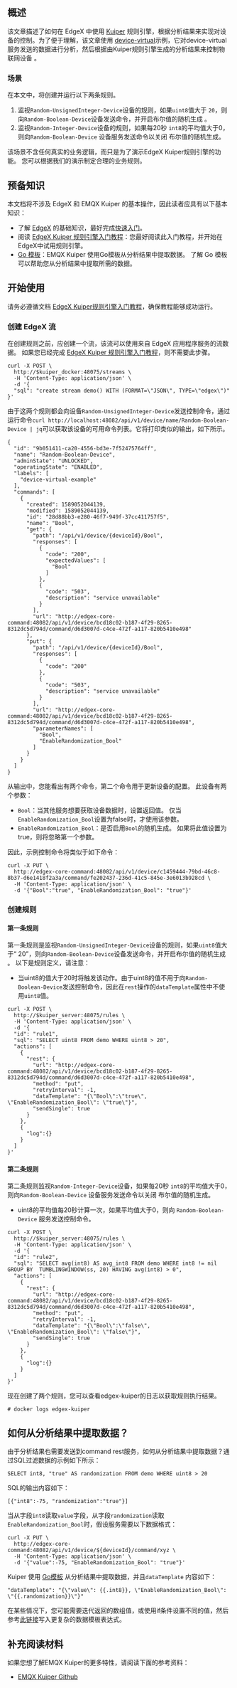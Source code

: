 ## 概述

该文章描述了如何在 EdgeX 中使用 [Kuiper](https://github.com/lf-edge/ekuiper) 规则引擎，根据分析结果来实现对设备的控制。为了便于理解，该文章使用 [device-virtual](https://github.com/edgexfoundry/device-virtual-go)示例，它对device-virtual服务发送的数据进行分析，然后根据由Kuiper规则引擎生成的分析结果来控制物联网设备 。

### 场景

在本文中，将创建并运行以下两条规则。

1. 监视`Random-UnsignedInteger-Device`设备的规则，如果`uint8`值大于 `20`，则向`Random-Boolean-Device`设备发送命令，并开启布尔值的随机生成 。
2. 监视`Random-Integer-Device`设备的规则，如果每20秒 `int8`的平均值大于0，则向`Random-Boolean-Device` 设备服务发送命令以关闭 布尔值的随机生成。

该场景不含任何真实的业务逻辑，而只是为了演示EdgeX Kuiper规则引擎的功能。 您可以根据我们的演示制定合理的业务规则。

## 预备知识

本文档将不涉及 EdgeX 和 EMQX Kuiper 的基本操作，因此读者应具有以下基本知识：

- 了解 [EdgeX](https://docs.edgexfoundry.org/1.2/) 的基础知识，最好完成[快速入门](https://docs.edgexfoundry.org/1.2/getting-started/quick-start/)。
- 阅读 [EdgeX Kuiper 规则引擎入门教程](https://github.com/lf-edge/ekuiper/blob/master/docs/en_US/edgex/edgex_rule_engine_tutorial.md)：您最好阅读此入门教程，并开始在EdgeX中试用规则引擎。
- [Go 模板](https://golang.org/pkg/text/template/)：EMQX Kuiper 使用Go模板从分析结果中提取数据。 了解 Go 模板可以帮助您从分析结果中提取所需的数据。

## 开始使用

请务必遵循文档 [EdgeX Kuiper规则引擎入门教程](https://github.com/lf-edge/ekuiper/blob/master/docs/en_US/edgex/edgex_rule_engine_tutorial.md)，确保教程能够成功运行。

### 创建 EdgeX 流

在创建规则之前，应创建一个流，该流可以使用来自 EdgeX 应用程序服务的流数据。 如果您已经完成 [EdgeX Kuiper 规则引擎入门教程](https://github.com/lf-edge/ekuiper/blob/master/docs/en_US/edgex/edgex_rule_engine_tutorial.md)，则不需要此步骤。

```
curl -X POST \
  http://$kuiper_docker:48075/streams \
  -H 'Content-Type: application/json' \
  -d '{
  "sql": "create stream demo() WITH (FORMAT=\"JSON\", TYPE=\"edgex\")"
}'
```

由于这两个规则都会向设备`Random-UnsignedInteger-Device`发送控制命令，通过运行命令`curl http://localhost:48082/api/v1/device/name/Random-Boolean-Device | jq`可以获取该设备的可用命令列表。它将打印类似的输出，如下所示。

```
{
  "id": "9b051411-ca20-4556-bd3e-7f52475764ff",
  "name": "Random-Boolean-Device",
  "adminState": "UNLOCKED",
  "operatingState": "ENABLED",
  "labels": [
    "device-virtual-example"
  ],
  "commands": [
    {
      "created": 1589052044139,
      "modified": 1589052044139,
      "id": "28d88bb3-e280-46f7-949f-37cc411757f5",
      "name": "Bool",
      "get": {
        "path": "/api/v1/device/{deviceId}/Bool",
        "responses": [
          {
            "code": "200",
            "expectedValues": [
              "Bool"
            ]
          },
          {
            "code": "503",
            "description": "service unavailable"
          }
        ],
        "url": "http://edgex-core-command:48082/api/v1/device/bcd18c02-b187-4f29-8265-8312dc5d794d/command/d6d3007d-c4ce-472f-a117-820b5410e498"
      },
      "put": {
        "path": "/api/v1/device/{deviceId}/Bool",
        "responses": [
          {
            "code": "200"
          },
          {
            "code": "503",
            "description": "service unavailable"
          }
        ],
        "url": "http://edgex-core-command:48082/api/v1/device/bcd18c02-b187-4f29-8265-8312dc5d794d/command/d6d3007d-c4ce-472f-a117-820b5410e498",
        "parameterNames": [
          "Bool",
          "EnableRandomization_Bool"
        ]
      }
    }
  ]
}
```

从输出中，您能看出有两个命令，第二个命令用于更新设备的配置。 此设备有两个参数：

- `Bool`：当其他服务想要获取设备数据时，设置返回值。 仅当`EnableRandomization_Bool`设置为false时，才使用该参数。
- `EnableRandomization_Bool`：是否启用`Bool`的随机生成。 如果将此值设置为true，则将忽略第一个参数。

因此，示例控制命令将类似于如下命令：

```
curl -X PUT \
  http://edgex-core-command:48082/api/v1/device/c1459444-79bd-46c8-8b37-d6e1418f2a3a/command/fe202437-236d-41c5-845e-3e6013b928cd \
  -H 'Content-Type: application/json' \
  -d '{"Bool":"true", "EnableRandomization_Bool": "true"}'
```

### 创建规则

#### 第一条规则

第一条规则是监视`Random-UnsignedInteger-Device`设备的规则，如果`uint8`值大于“ 20”，则向`Random-Boolean-Device`设备发送命令，并开启布尔值的随机生成 。 以下是规则定义，请注意：

- 当uint8的值大于20时将触发该动作。由于uint8的值不用于向`Random-Boolean-Device`发送控制命令，因此在`rest`操作的`dataTemplate`属性中不使用`uint8`值。

```
curl -X POST \
  http://$kuiper_server:48075/rules \
  -H 'Content-Type: application/json' \
  -d '{
  "id": "rule1",
  "sql": "SELECT uint8 FROM demo WHERE uint8 > 20",
  "actions": [
    {
      "rest": {
        "url": "http://edgex-core-command:48082/api/v1/device/bcd18c02-b187-4f29-8265-8312dc5d794d/command/d6d3007d-c4ce-472f-a117-820b5410e498",
        "method": "put",
        "retryInterval": -1,
        "dataTemplate": "{\"Bool\":\"true\", \"EnableRandomization_Bool\": \"true\"}",
        "sendSingle": true
      }
    },
    {
      "log":{}
    }
  ]
}'
```

#### 第二条规则

第二条规则监视`Random-Integer-Device`设备，如果每20秒 `int8`的平均值大于0，则向`Random-Boolean-Device` 设备服务发送命令以关闭 布尔值的随机生成。

- uint8的平均值每20秒计算一次，如果平均值大于0，则向 `Random-Boolean-Device` 服务发送控制命令。

```
curl -X POST \
  http://$kuiper_server:48075/rules \
  -H 'Content-Type: application/json' \
  -d '{
  "id": "rule2",
  "sql": "SELECT avg(int8) AS avg_int8 FROM demo WHERE int8 != nil GROUP BY  TUMBLINGWINDOW(ss, 20) HAVING avg(int8) > 0",
  "actions": [
    {
      "rest": {
        "url": "http://edgex-core-command:48082/api/v1/device/bcd18c02-b187-4f29-8265-8312dc5d794d/command/d6d3007d-c4ce-472f-a117-820b5410e498",
        "method": "put",
        "retryInterval": -1,
        "dataTemplate": "{\"Bool\":\"false\", \"EnableRandomization_Bool\": \"false\"}",
        "sendSingle": true
      }
    },
    {
      "log":{}
    }
  ]
}'
```

现在创建了两个规则，您可以查看edgex-kuiper的日志以获取规则执行结果。

```
# docker logs edgex-kuiper
```

## 如何从分析结果中提取数据？

由于分析结果也需要发送到command rest服务，如何从分析结果中提取数据？通过SQL过滤数据的示例如下所示：

```
SELECT int8, "true" AS randomization FROM demo WHERE uint8 > 20
```

SQL的输出内容如下：

```
[{"int8":-75, "randomization":"true"}]
```

当从字段`int8`读取`value`字段，从字段`randomization`读取`EnableRandomization_Bool`时，假设服务需要以下数据格式：

```
curl -X PUT \
  http://edgex-core-command:48082/api/v1/device/${deviceId}/command/xyz \
  -H 'Content-Type: application/json' \
  -d '{"value":-75, "EnableRandomization_Bool": "true"}'
```

Kuiper 使用 [Go模板](https://golang.org/pkg/text/template/) 从分析结果中提取数据，并且`dataTemplate` 内容如下：

```
"dataTemplate": "{\"value\": {{.int8}}, \"EnableRandomization_Bool\": \"{{.randomization}}\"}"
```

在某些情况下，您可能需要迭代返回的数组值，或使用if条件设置不同的值，然后参考[此链接](https://golang.org/pkg/text/template/#hdr-Actions)写入更复杂的数据模板表达式。

## 补充阅读材料

如果您想了解EMQX Kuiper的更多特性，请阅读下面的参考资料：

- [EMQX Kuiper Github](https://github.com/lf-edge/ekuiper/)
